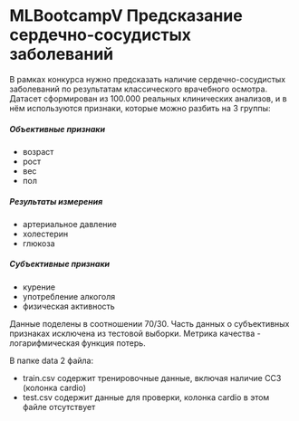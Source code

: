 # MLBootcampV Предсказание сердечно-сосудистых заболеваний

В рамках конкурса нужно предсказать наличие сердечно-сосудистых заболеваний по результатам классического врачебного осмотра. Датасет сформирован из 100.000 реальных клинических анализов, и в нём используются признаки, которые можно разбить на 3 группы:

##### Объективные признаки
- возраст
- рост
- вес
- пол

##### Результаты измерения
- артериальное давление
- холестерин
- глюкоза

##### Субъективные признаки
- курение
- употребление алкоголя
- физическая активность

Данные поделены в соотношении 70/30. Часть данных о субъективных признаках исключена из тестовой выборки.
Метрика качества - логарифмическая функция потерь.

В папке data 2 файла:

 - train.csv содержит тренировочные данные, включая наличие ССЗ (колонка cardio)
 - test.csv содержит данные для проверки, колонка cardio в этом файле отсутствует
